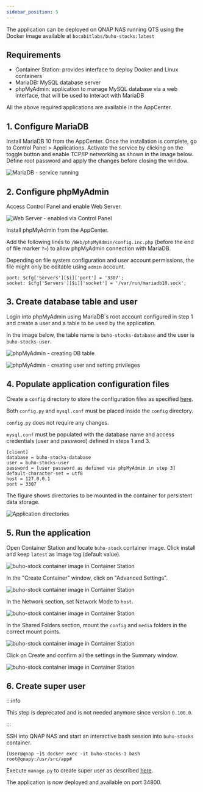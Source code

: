 ```yaml
---
sidebar_position: 5
---
```


The application can be deployed on QNAP NAS running QTS using the Docker image available at `bocabitlabs/buho-stocks:latest`

## Requirements
- Container Station: provides interface to deploy Docker and Linux containers
- MariaDB: MySQL database server
- phpMyAdmin: application to manage MySQL database via a web interface, that will be used to interact with MariaDB


All the above required applications are available in the AppCenter.


## 1. Configure MariaDB

Install MariaDB 10 from the AppCenter. Once the installation is complete, go to Control Panel > Applications.
Activate the service by clicking on the toggle button and enable TCP/IP networking as shown in the image below. Define root password and apply the changes before closing the window.


![MariaDB - service running](/img/qnap-installation/mariadb_config_1.png)



## 2. Configure phpMyAdmin

Access Control Panel and enable Web Server.

![Web Server - enabled via Control Panel](/img/qnap-installation/web_server_1.png)

Install phpMyAdmin from the AppCenter.

Add the following lines to `/Web/phpMyAdmin/config.inc.php` (before the end of file marker `?>`) to allow phpMyAdmin connection with MariaDB.

Depending on file system configuration and user account permissions, the file might only be editable using `admin` account.

```
port: $cfg['Servers'][$i]['port'] = '3307';
socket: $cfg['Servers'][$i]['socket'] = '/var/run/mariadb10.sock';
```


## 3. Create database table and user

Login into phpMyAdmin using MariaDB´s root account configured in step 1 and create a user and a table to be used by the application.

In the image below, the table name is `buho-stocks-database` and the user is `buho-stocks-user`.

![phpMyAdmin - creating DB table](/img/qnap-installation/phpmyadmin_config_1.png)


![phpMyAdmin - creating user and setting privileges](/img/qnap-installation/phpmyadmin_config_2.png)


## 4. Populate application configuration files

Create a `config` directory to store the configuration files as specified [here](/docs/deploy-application/deploy-command-line).

Both `config.py` and `mysql.conf` must be placed inside the `config` directory.

`config.py` does not require any changes.

`mysql.conf` must be populated with the database name and access credentials (user and password) defined in steps 1 and 3.

```
[client]
database = buho-stocks-database
user = buho-stocks-user
password = [user password as defined via phpMyAdmin in step 3]
default-character-set = utf8
host = 127.0.0.1
port = 3307
```

The figure shows directories to be mounted in the container for persistent data storage.

![Application directories](/img/qnap-installation/directories_1.png)


## 5. Run the application

Open Container Station and locate `buho-stock` container image. Click install and keep `latest` as image tag (default value).

![buho-stock container image in Container Station](/img/qnap-installation/container_config_1.png)


In the "Create Container" window, click on "Advanced Settings".


![buho-stock container image in Container Station](/img/qnap-installation/container_config_2.png)


In the Network section, set Network Mode to `host`.

![buho-stock container image in Container Station](/img/qnap-installation/container_config_3.png)


In the Shared Folders section, mount the `config` and `media` folders in the correct mount points.

![buho-stock container image in Container Station](/img/qnap-installation/container_config_4.png)


Click on Create and confirm all the settings in the Summary window.

![buho-stock container image in Container Station](/img/qnap-installation/container_config_5.png)



## 6. Create super user

:::info

This step is deprecated and is not needed anymore since version `0.100.0`.

:::

SSH into QNAP NAS and start an interactive bash session into `buho-stocks` container.

```
[User@qnap ~]$ docker exec -it buho-stocks-1 bash
root@qnapy:/usr/src/app#
```

Execute `manage.py` to create super user as described [here](/docs/deploy-application/create-initial-admin-user).

The application is now deployed and available on port 34800.